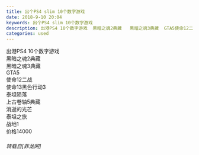 ```yaml
---
title: 出个PS4 slim 10个数字游戏
date: 2018-9-10 20:04
keywords: 出个PS4 slim 10个数字游戏
description: 出港PS4 10个数字游戏  黑暗之魂2典藏   黑暗之魂3典藏  GTA5使命12二战使命13黑色行动3泰坦陨落上古卷轴5典藏消逝的光芒泰坦之旅战地1价格14000 
categories: used
---
```

<td class="t_f" id="postmessage_1770635">

出港PS4 10个数字游戏  <br/>
黑暗之魂2典藏   <br/>
黑暗之魂3典藏  <br/>
GTA5<br/>
使命12二战<br/>
使命13黑色行动3<br/>
泰坦陨落<br/>
上古卷轴5典藏<br/>
消逝的光芒<br/>
泰坦之旅<br/>
战地1<br/>
价格14000 </td>
###### 转载自[菲龙网]